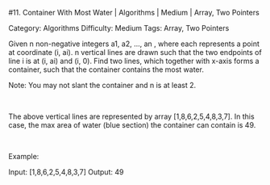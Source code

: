 #11. Container With Most Water | Algorithms | Medium | Array, Two Pointers

Category: Algorithms
Difficulty: Medium
Tags: Array, Two Pointers

Given n non-negative integers a1, a2, ..., an , where each represents a point at coordinate (i, ai). n vertical lines are drawn such that the two endpoints of line i is at (i, ai) and (i, 0). Find two lines, which together with x-axis forms a container, such that the container contains the most water.

Note: You may not slant the container and n is at least 2.

 



The above vertical lines are represented by array [1,8,6,2,5,4,8,3,7]. In this case, the max area of water (blue section) the container can contain is 49. 

 

Example:


Input: [1,8,6,2,5,4,8,3,7]
Output: 49

